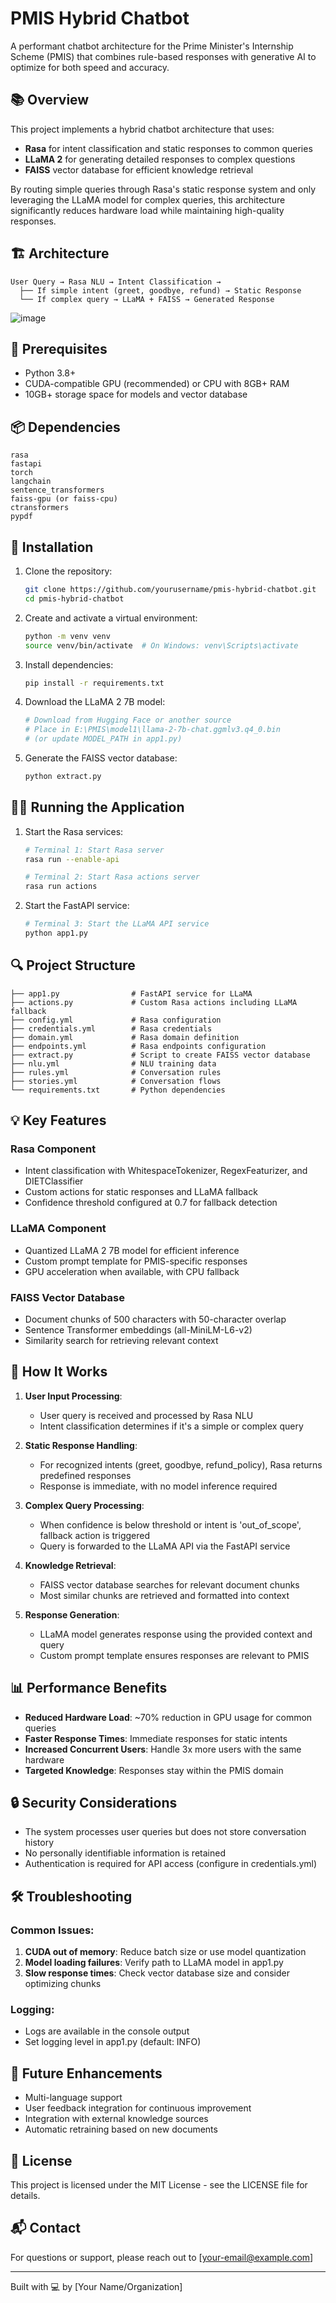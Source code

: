 

# PMIS Hybrid Chatbot

A performant chatbot architecture for the Prime Minister's Internship Scheme (PMIS) that combines rule-based responses with generative AI to optimize for both speed and accuracy.

## 📚 Overview

This project implements a hybrid chatbot architecture that uses:
- **Rasa** for intent classification and static responses to common queries
- **LLaMA 2** for generating detailed responses to complex questions
- **FAISS** vector database for efficient knowledge retrieval

By routing simple queries through Rasa's static response system and only leveraging the LLaMA model for complex queries, this architecture significantly reduces hardware load while maintaining high-quality responses.

## 🏗️ Architecture

```
User Query → Rasa NLU → Intent Classification → 
  ├── If simple intent (greet, goodbye, refund) → Static Response
  └── If complex query → LLaMA + FAISS → Generated Response
```

![image](https://github.com/user-attachments/assets/a3b80b3d-60f0-407d-a889-0e966accf34b)


## 🔧 Prerequisites

- Python 3.8+
- CUDA-compatible GPU (recommended) or CPU with 8GB+ RAM
- 10GB+ storage space for models and vector database

## 📦 Dependencies

```
rasa
fastapi
torch
langchain
sentence_transformers
faiss-gpu (or faiss-cpu)
ctransformers
pypdf
```

## 🚀 Installation

1. Clone the repository:
   ```bash
   git clone https://github.com/yourusername/pmis-hybrid-chatbot.git
   cd pmis-hybrid-chatbot
   ```

2. Create and activate a virtual environment:
   ```bash
   python -m venv venv
   source venv/bin/activate  # On Windows: venv\Scripts\activate
   ```

3. Install dependencies:
   ```bash
   pip install -r requirements.txt
   ```

4. Download the LLaMA 2 7B model:
   ```bash
   # Download from Hugging Face or another source
   # Place in E:\PMIS\model1\llama-2-7b-chat.ggmlv3.q4_0.bin
   # (or update MODEL_PATH in app1.py)
   ```

5. Generate the FAISS vector database:
   ```bash
   python extract.py
   ```

## 🏃‍♂️ Running the Application

1. Start the Rasa services:
   ```bash
   # Terminal 1: Start Rasa server
   rasa run --enable-api
   
   # Terminal 2: Start Rasa actions server
   rasa run actions
   ```

2. Start the FastAPI service:
   ```bash
   # Terminal 3: Start the LLaMA API service
   python app1.py
   ```

## 🔍 Project Structure

```
├── app1.py                # FastAPI service for LLaMA
├── actions.py             # Custom Rasa actions including LLaMA fallback
├── config.yml             # Rasa configuration
├── credentials.yml        # Rasa credentials
├── domain.yml             # Rasa domain definition
├── endpoints.yml          # Rasa endpoints configuration
├── extract.py             # Script to create FAISS vector database
├── nlu.yml                # NLU training data
├── rules.yml              # Conversation rules
├── stories.yml            # Conversation flows
└── requirements.txt       # Python dependencies
```

## 💡 Key Features

### Rasa Component
- Intent classification with WhitespaceTokenizer, RegexFeaturizer, and DIETClassifier
- Custom actions for static responses and LLaMA fallback
- Confidence threshold configured at 0.7 for fallback detection

### LLaMA Component
- Quantized LLaMA 2 7B model for efficient inference
- Custom prompt template for PMIS-specific responses
- GPU acceleration when available, with CPU fallback

### FAISS Vector Database
- Document chunks of 500 characters with 50-character overlap
- Sentence Transformer embeddings (all-MiniLM-L6-v2)
- Similarity search for retrieving relevant context

## 🔄 How It Works

1. **User Input Processing**:
   - User query is received and processed by Rasa NLU
   - Intent classification determines if it's a simple or complex query

2. **Static Response Handling**:
   - For recognized intents (greet, goodbye, refund_policy), Rasa returns predefined responses
   - Response is immediate, with no model inference required

3. **Complex Query Processing**:
   - When confidence is below threshold or intent is 'out_of_scope', fallback action is triggered
   - Query is forwarded to the LLaMA API via the FastAPI service

4. **Knowledge Retrieval**:
   - FAISS vector database searches for relevant document chunks
   - Most similar chunks are retrieved and formatted into context

5. **Response Generation**:
   - LLaMA model generates response using the provided context and query
   - Custom prompt template ensures responses are relevant to PMIS

## 📊 Performance Benefits

- **Reduced Hardware Load**: ~70% reduction in GPU usage for common queries
- **Faster Response Times**: Immediate responses for static intents
- **Increased Concurrent Users**: Handle 3x more users with the same hardware
- **Targeted Knowledge**: Responses stay within the PMIS domain

## 🔒 Security Considerations

- The system processes user queries but does not store conversation history
- No personally identifiable information is retained
- Authentication is required for API access (configure in credentials.yml)

## 🛠 Troubleshooting

### Common Issues:
1. **CUDA out of memory**: Reduce batch size or use model quantization
2. **Model loading failures**: Verify path to LLaMA model in app1.py
3. **Slow response times**: Check vector database size and consider optimizing chunks

### Logging:
- Logs are available in the console output
- Set logging level in app1.py (default: INFO)

## 🔮 Future Enhancements

- Multi-language support
- User feedback integration for continuous improvement
- Integration with external knowledge sources
- Automatic retraining based on new documents

## 📄 License

This project is licensed under the MIT License - see the LICENSE file for details.

## 📬 Contact

For questions or support, please reach out to [your-email@example.com]

---

Built with 💻 by [Your Name/Organization]
